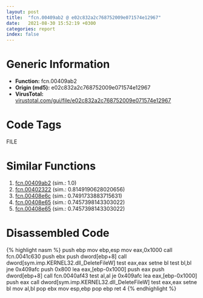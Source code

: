 ```yaml
---
layout: post
title:  "fcn.00409ab2 @ e02c832a2c768752009e071574e12967"
date:   2021-08-30 15:52:19 +0300
categories: report
index: false
---
```


# Generic Information
- **Function:** fcn.00409ab2
- **Origin (md5):** e02c832a2c768752009e071574e12967
- **VirusTotal:** [virustotal.com/gui/file/e02c832a2c768752009e071574e12967][virustotal_ref]

# Code Tags
<span class="tag" id="FILE">FILE</span>


# Similar Functions

1. [fcn.00409ab2][similar_1_ref] (sim.: 1.0)
2. [fcn.00402322][similar_2_ref] (sim.: 0.8149190628020656)
3. [fcn.00408e6c][similar_3_ref] (sim.: 0.7491733883715631)
4. [fcn.00408e65][similar_4_ref] (sim.: 0.7457398143303022)
5. [fcn.00408e65][similar_5_ref] (sim.: 0.7457398143303022)


# Disassembled Code

{% highlight nasm %}
push ebp
mov ebp,esp
mov eax,0x1000
call fcn.0041c630
push ebx
push dword[ebp+8]
call dword[sym.imp.KERNEL32.dll_DeleteFileW]
test eax,eax
setne bl
test bl,bl
jne 0x409afc
push 0x800
lea eax,[ebp-0x1000]
push eax
push dword[ebp+8]
call fcn.0040af43
test al,al
je 0x409afc
lea eax,[ebp-0x1000]
push eax
call dword[sym.imp.KERNEL32.dll_DeleteFileW]
test eax,eax
setne bl
mov al,bl
pop ebx
mov esp,ebp
pop ebp
ret 4
{% endhighlight %}


[similar_1_ref]: /report/fcn.00409ab2@f068e0a788db6c075da6c407576e943b
[similar_2_ref]: /report/fcn.00402322@5f763449465a14d1cdb5ea67e2f984d0
[similar_3_ref]: /report/fcn.00408e6c@319cf4affa41f752783e62f81908d682
[similar_4_ref]: /report/fcn.00408e65@7e044e51324f9f80f4e97d8f3549c003
[similar_5_ref]: /report/fcn.00408e65@88e03379526f823ce2de3b236adcaf80
[virustotal_ref]: https://www.virustotal.com/gui/file/e02c832a2c768752009e071574e12967